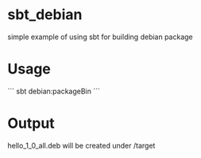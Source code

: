 # sbt_debian
simple example of using sbt for building debian package

<h1>Usage</h1>
```
  sbt debian:packageBin
```
<h1>Output</h1>
  hello_1_0_all.deb will be created under /target
